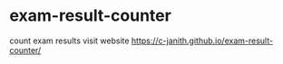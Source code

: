 # exam-result-counter
count exam results
visit website
https://c-janith.github.io/exam-result-counter/

